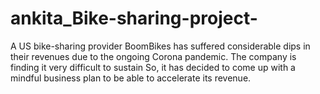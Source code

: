 # ankita_Bike-sharing-project-
A US bike-sharing provider BoomBikes has suffered considerable dips in their revenues due to the ongoing Corona pandemic. The company is finding it very difficult to sustain  So, it has decided to come up with a mindful business plan to be able to accelerate its revenue.
